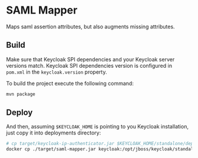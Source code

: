 # SAML Mapper

Maps saml assertion attributes, but also augments missing attributes.

## Build

Make sure that Keycloak SPI dependencies and your Keycloak server versions match. Keycloak SPI dependencies version is configured in `pom.xml` in the `keycloak.version` property.

To build the project execute the following command:

```bash
mvn package
```

## Deploy

And then, assuming `$KEYCLOAK_HOME` is pointing to you Keycloak installation, just copy it into deployments directory:

```bash
# cp target/keycloak-ip-authenticator.jar $KEYCLOAK_HOME/standalone/deployments/
docker cp ./target/saml-mapper.jar keycloak:/opt/jboss/keycloak/standalone
```
